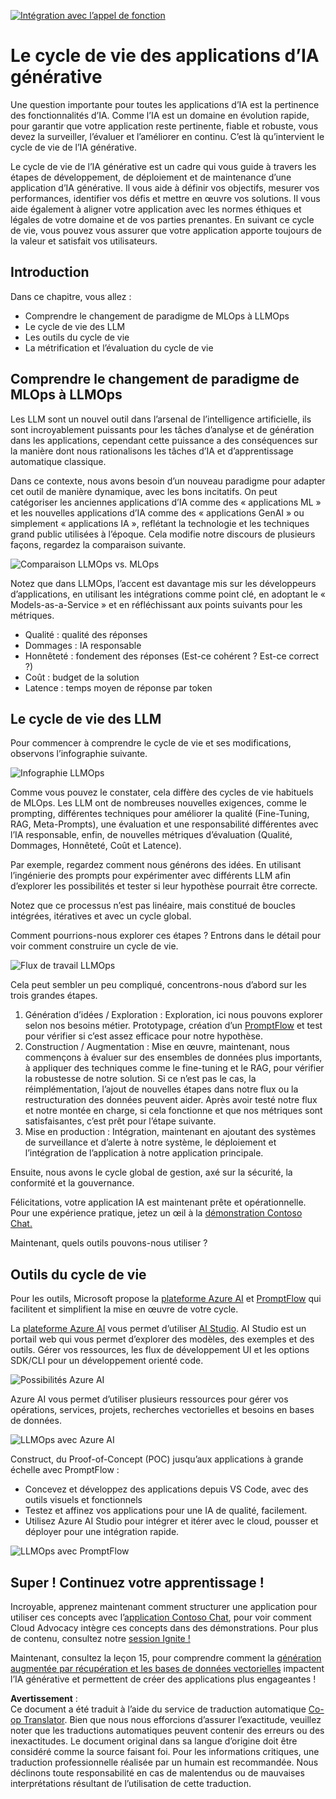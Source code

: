 <!--
CO_OP_TRANSLATOR_METADATA:
{
  "original_hash": "27a5347a5022d5ef0a72ab029b03526a",
  "translation_date": "2025-07-09T15:46:23+00:00",
  "source_file": "14-the-generative-ai-application-lifecycle/README.md",
  "language_code": "fr"
}
-->
[![Intégration avec l’appel de fonction](../../../translated_images/14-lesson-banner.066d74a31727ac121eeac06376a068a397d8e335281e63ce94130d11f516e46b.fr.png)](https://aka.ms/gen-ai-lesson14-gh?WT.mc_id=academic-105485-koreyst)

# Le cycle de vie des applications d’IA générative

Une question importante pour toutes les applications d’IA est la pertinence des fonctionnalités d’IA. Comme l’IA est un domaine en évolution rapide, pour garantir que votre application reste pertinente, fiable et robuste, vous devez la surveiller, l’évaluer et l’améliorer en continu. C’est là qu’intervient le cycle de vie de l’IA générative.

Le cycle de vie de l’IA générative est un cadre qui vous guide à travers les étapes de développement, de déploiement et de maintenance d’une application d’IA générative. Il vous aide à définir vos objectifs, mesurer vos performances, identifier vos défis et mettre en œuvre vos solutions. Il vous aide également à aligner votre application avec les normes éthiques et légales de votre domaine et de vos parties prenantes. En suivant ce cycle de vie, vous pouvez vous assurer que votre application apporte toujours de la valeur et satisfait vos utilisateurs.

## Introduction

Dans ce chapitre, vous allez :

- Comprendre le changement de paradigme de MLOps à LLMOps  
- Le cycle de vie des LLM  
- Les outils du cycle de vie  
- La métrification et l’évaluation du cycle de vie  

## Comprendre le changement de paradigme de MLOps à LLMOps

Les LLM sont un nouvel outil dans l’arsenal de l’intelligence artificielle, ils sont incroyablement puissants pour les tâches d’analyse et de génération dans les applications, cependant cette puissance a des conséquences sur la manière dont nous rationalisons les tâches d’IA et d’apprentissage automatique classique.

Dans ce contexte, nous avons besoin d’un nouveau paradigme pour adapter cet outil de manière dynamique, avec les bons incitatifs. On peut catégoriser les anciennes applications d’IA comme des « applications ML » et les nouvelles applications d’IA comme des « applications GenAI » ou simplement « applications IA », reflétant la technologie et les techniques grand public utilisées à l’époque. Cela modifie notre discours de plusieurs façons, regardez la comparaison suivante.

![Comparaison LLMOps vs. MLOps](../../../translated_images/01-llmops-shift.29bc933cb3bb0080a562e1655c0c719b71a72c3be6252d5c564b7f598987e602.fr.png)

Notez que dans LLMOps, l’accent est davantage mis sur les développeurs d’applications, en utilisant les intégrations comme point clé, en adoptant le « Models-as-a-Service » et en réfléchissant aux points suivants pour les métriques.

- Qualité : qualité des réponses  
- Dommages : IA responsable  
- Honnêteté : fondement des réponses (Est-ce cohérent ? Est-ce correct ?)  
- Coût : budget de la solution  
- Latence : temps moyen de réponse par token  

## Le cycle de vie des LLM

Pour commencer à comprendre le cycle de vie et ses modifications, observons l’infographie suivante.

![Infographie LLMOps](../../../translated_images/02-llmops.70a942ead05a7645db740f68727d90160cb438ab71f0fb20548bc7fe5cad83ff.fr.png)

Comme vous pouvez le constater, cela diffère des cycles de vie habituels de MLOps. Les LLM ont de nombreuses nouvelles exigences, comme le prompting, différentes techniques pour améliorer la qualité (Fine-Tuning, RAG, Meta-Prompts), une évaluation et une responsabilité différentes avec l’IA responsable, enfin, de nouvelles métriques d’évaluation (Qualité, Dommages, Honnêteté, Coût et Latence).

Par exemple, regardez comment nous générons des idées. En utilisant l’ingénierie des prompts pour expérimenter avec différents LLM afin d’explorer les possibilités et tester si leur hypothèse pourrait être correcte.

Notez que ce processus n’est pas linéaire, mais constitué de boucles intégrées, itératives et avec un cycle global.

Comment pourrions-nous explorer ces étapes ? Entrons dans le détail pour voir comment construire un cycle de vie.

![Flux de travail LLMOps](../../../translated_images/03-llm-stage-flows.3a1e1c401235a6cfa886ed6ba04aa52a096a545e1bc44fa54d7d5983a7201892.fr.png)

Cela peut sembler un peu compliqué, concentrons-nous d’abord sur les trois grandes étapes.

1. Génération d’idées / Exploration : Exploration, ici nous pouvons explorer selon nos besoins métier. Prototypage, création d’un [PromptFlow](https://microsoft.github.io/promptflow/index.html?WT.mc_id=academic-105485-koreyst) et test pour vérifier si c’est assez efficace pour notre hypothèse.  
1. Construction / Augmentation : Mise en œuvre, maintenant, nous commençons à évaluer sur des ensembles de données plus importants, à appliquer des techniques comme le fine-tuning et le RAG, pour vérifier la robustesse de notre solution. Si ce n’est pas le cas, la réimplémentation, l’ajout de nouvelles étapes dans notre flux ou la restructuration des données peuvent aider. Après avoir testé notre flux et notre montée en charge, si cela fonctionne et que nos métriques sont satisfaisantes, c’est prêt pour l’étape suivante.  
1. Mise en production : Intégration, maintenant en ajoutant des systèmes de surveillance et d’alerte à notre système, le déploiement et l’intégration de l’application à notre application principale.  

Ensuite, nous avons le cycle global de gestion, axé sur la sécurité, la conformité et la gouvernance.

Félicitations, votre application IA est maintenant prête et opérationnelle. Pour une expérience pratique, jetez un œil à la [démonstration Contoso Chat.](https://nitya.github.io/contoso-chat/?WT.mc_id=academic-105485-koreys)

Maintenant, quels outils pouvons-nous utiliser ?

## Outils du cycle de vie

Pour les outils, Microsoft propose la [plateforme Azure AI](https://azure.microsoft.com/solutions/ai/?WT.mc_id=academic-105485-koreys) et [PromptFlow](https://microsoft.github.io/promptflow/index.html?WT.mc_id=academic-105485-koreyst) qui facilitent et simplifient la mise en œuvre de votre cycle.

La [plateforme Azure AI](https://azure.microsoft.com/solutions/ai/?WT.mc_id=academic-105485-koreys) vous permet d’utiliser [AI Studio](https://ai.azure.com/?WT.mc_id=academic-105485-koreys). AI Studio est un portail web qui vous permet d’explorer des modèles, des exemples et des outils. Gérer vos ressources, les flux de développement UI et les options SDK/CLI pour un développement orienté code.

![Possibilités Azure AI](../../../translated_images/04-azure-ai-platform.80203baf03a12fa8b166e194928f057074843d1955177baf0f5b53d50d7b6153.fr.png)

Azure AI vous permet d’utiliser plusieurs ressources pour gérer vos opérations, services, projets, recherches vectorielles et besoins en bases de données.

![LLMOps avec Azure AI](../../../translated_images/05-llm-azure-ai-prompt.a5ce85cdbb494bdf95420668e3464aae70d8b22275a744254e941dd5e73ae0d2.fr.png)

Construct, du Proof-of-Concept (POC) jusqu’aux applications à grande échelle avec PromptFlow :

- Concevez et développez des applications depuis VS Code, avec des outils visuels et fonctionnels  
- Testez et affinez vos applications pour une IA de qualité, facilement.  
- Utilisez Azure AI Studio pour intégrer et itérer avec le cloud, pousser et déployer pour une intégration rapide.  

![LLMOps avec PromptFlow](../../../translated_images/06-llm-promptflow.a183eba07a3a7fdf4aa74db92a318b8cbbf4a608671f6b166216358d3203d8d4.fr.png)

## Super ! Continuez votre apprentissage !

Incroyable, apprenez maintenant comment structurer une application pour utiliser ces concepts avec l’[application Contoso Chat](https://nitya.github.io/contoso-chat/?WT.mc_id=academic-105485-koreyst), pour voir comment Cloud Advocacy intègre ces concepts dans des démonstrations. Pour plus de contenu, consultez notre [session Ignite !](https://www.youtube.com/watch?v=DdOylyrTOWg)

Maintenant, consultez la leçon 15, pour comprendre comment la [génération augmentée par récupération et les bases de données vectorielles](../15-rag-and-vector-databases/README.md?WT.mc_id=academic-105485-koreyst) impactent l’IA générative et permettent de créer des applications plus engageantes !

**Avertissement** :  
Ce document a été traduit à l’aide du service de traduction automatique [Co-op Translator](https://github.com/Azure/co-op-translator). Bien que nous nous efforcions d’assurer l’exactitude, veuillez noter que les traductions automatiques peuvent contenir des erreurs ou des inexactitudes. Le document original dans sa langue d’origine doit être considéré comme la source faisant foi. Pour les informations critiques, une traduction professionnelle réalisée par un humain est recommandée. Nous déclinons toute responsabilité en cas de malentendus ou de mauvaises interprétations résultant de l’utilisation de cette traduction.